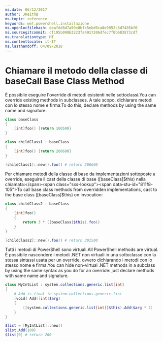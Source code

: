 ```yaml
---
ms.date: 06/12/2017
author: JKeithB
ms.topic: reference
keywords: wmf,powershell,installazione
ms.openlocfilehash: eeafdd8d7a50e0bfc5ebd0ca8e9852c3d7405bf0
ms.sourcegitcommit: cf195b090b3223fa4917206dfec7f0b603873cdf
ms.translationtype: HT
ms.contentlocale: it-IT
ms.lasthandoff: 04/09/2018
---
```

# <a name="call-base-class-method"></a><span data-ttu-id="811f8-102">Chiamare il metodo della classe di base</span><span class="sxs-lookup"><span data-stu-id="811f8-102">Call Base Class Method</span></span>

<span data-ttu-id="811f8-103">È possibile eseguire l'override di metodi esistenti nelle sottoclassi.</span><span class="sxs-lookup"><span data-stu-id="811f8-103">You can override existing methods in subclasses.</span></span> <span data-ttu-id="811f8-104">A tale scopo, dichiarare metodi con lo stesso nome e firma:</span><span class="sxs-lookup"><span data-stu-id="811f8-104">To do this, declare methods by using the same name and signature:</span></span>

```powershell
class baseClass
{
    [int]foo() {return 100500}
}

class childClass1 : baseClass
{
    [int]foo() {return 200600}
}

[childClass1]::new().foo() # return 200600
```

<span data-ttu-id="811f8-105">Per chiamare metodi della classe di base da implementazioni sottoposte a override, eseguire il cast della classe di base ([baseClass]$this) nella chiamata:</span><span class="sxs-lookup"><span data-stu-id="811f8-105">To call base class methods from overridden implementations, cast to the base class ([baseClass]$this) on invocation:</span></span>

```powershell
class childClass2 : baseClass
{
    [int]foo()
    {
        return 3 * ([baseClass]$this).foo()
    }
}

[childClass2]::new().foo() # return 301500
```

<span data-ttu-id="811f8-106">Tutti i metodi di PowerShell sono virtuali.</span><span class="sxs-lookup"><span data-stu-id="811f8-106">All PowerShell methods are virtual.</span></span> <span data-ttu-id="811f8-107">È possibile nascondere i metodi .NET non virtuali in una sottoclasse con la stessa sintassi usata per un override, ovvero dichiarando i metodi con lo stesso nome e firma.</span><span class="sxs-lookup"><span data-stu-id="811f8-107">You can hide non-virtual .NET methods in a subclass by using the same syntax as you do for an override: just declare methods with same name and signature.</span></span>

```powershell
class MyIntList : system.collections.generic.list[int]
{
    # Add is final in system.collections.generic.list
    [void] Add([int]$arg)
    {
        ([system.collections.generic.list[int]]$this).Add($arg * 2)
    }
}

$list = [MyIntList]::new()
$list.Add(100)
$list[0] # return 200
```
